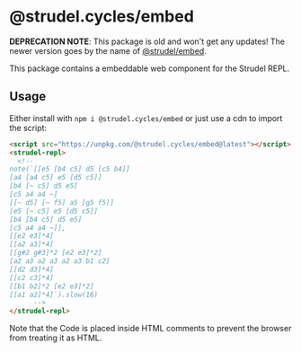 # @strudel.cycles/embed

**DEPRECATION NOTE**: This package is old and won't get any updates! The newer version goes by the name of [@strudel/embed](https://www.npmjs.com/package/@strudel/embed).

This package contains a embeddable web component for the Strudel REPL.

## Usage

Either install with `npm i @strudel.cycles/embed` or just use a cdn to import the script:

```html
<script src="https://unpkg.com/@strudel.cycles/embed@latest"></script>
<strudel-repl>
  <!--
note(`[[e5 [b4 c5] d5 [c5 b4]]
[a4 [a4 c5] e5 [d5 c5]]
[b4 [~ c5] d5 e5]
[c5 a4 a4 ~]
[[~ d5] [~ f5] a5 [g5 f5]]
[e5 [~ c5] e5 [d5 c5]]
[b4 [b4 c5] d5 e5]
[c5 a4 a4 ~]],
[[e2 e3]*4]
[[a2 a3]*4]
[[g#2 g#3]*2 [e2 e3]*2]
[a2 a3 a2 a3 a2 a3 b1 c2]
[[d2 d3]*4]
[[c2 c3]*4]
[[b1 b2]*2 [e2 e3]*2]
[[a1 a2]*4]`).slow(16)
      -->
</strudel-repl>
```

Note that the Code is placed inside HTML comments to prevent the browser from treating it as HTML.
